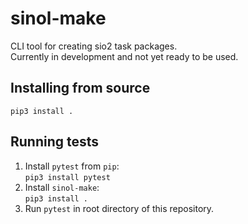 # sinol-make
CLI tool for creating sio2 task packages. \
Currently in development and not yet ready to be used.

## Installing from source
`pip3 install .`

## Running tests
1. Install `pytest` from `pip`: \
```pip3 install pytest```
2. Install `sinol-make`: \
```pip3 install .```
3. Run `pytest` in root directory of this repository.
